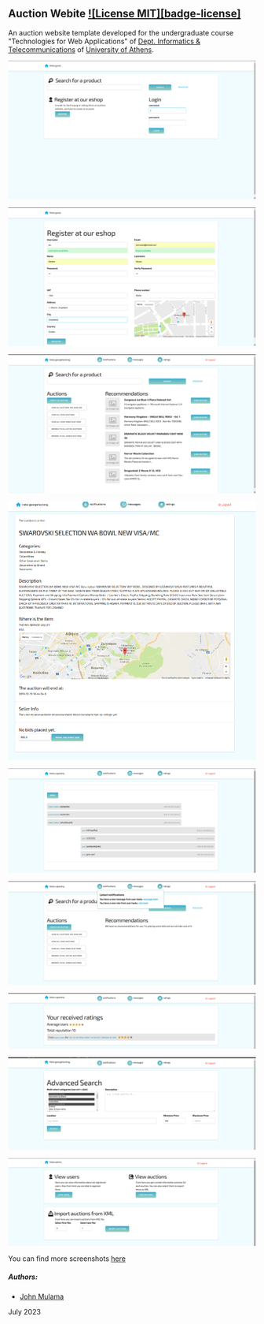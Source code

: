 ## Auction Webite [![License MIT][badge-license]](LICENSE)
An auction website template developed for the undergraduate course "Technologies for Web Applications" of [Dept. Informatics & Telecommunications](http://www.di.uoa.gr/eng) of [University of Athens](http://en.uoa.gr/).

![alt tag](screenshots/index.png)

![alt tag](screenshots/register.png)

![alt tag](screenshots/homepage.png)

![alt tag](screenshots/anAuction.png)

![alt tag](screenshots/chat.png)

![alt tag](screenshots/notifications.png)

![alt tag](screenshots/ratings.png)

![alt tag](screenshots/advancedSearch.png)

![alt tag](screenshots/adminsHomepage.png)


You can find more screenshots [here](screenshots/)


##### Authors:
+ [John Mulama](https://github.com/JOHNMULAMA)


July 2023

